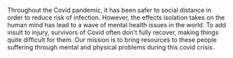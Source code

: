 Throughout the Covid pandemic, it has been safer to social distance in order to reduce risk of infection. However, the effects isolation takes on the human mind has lead to a wave of mental health issues in the world. To add insult to injury, survivors of Covid often don't fully recover, making things quite difficult for them. Our mission is to bring resources to these people suffering through mental and physical problems during this covid crisis.

